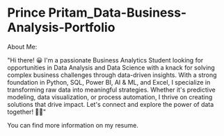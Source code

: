 # Prince Pritam_Data-Business-Analysis-Portfolio
About Me:

"Hi there! 😀 I'm a passionate Business Analytics Student looking for opportunities in Data Analysis and Data Science with a knack for solving complex business challenges through data-driven insights. With a strong foundation in Python, SQL, Power BI, AI & ML, and Excel, I specialize in transforming raw data into meaningful strategies. Whether it's predictive modeling, data visualization, or process automation, I thrive on creating solutions that drive impact. Let's connect and explore the power of data together! 🤜🤛"

You can find more information on my resume.


